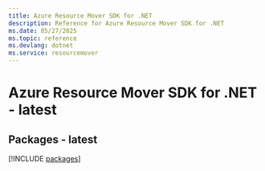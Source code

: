 ```yaml
---
title: Azure Resource Mover SDK for .NET
description: Reference for Azure Resource Mover SDK for .NET
ms.date: 05/27/2025
ms.topic: reference
ms.devlang: dotnet
ms.service: resourcemover
---
```

# Azure Resource Mover SDK for .NET - latest
## Packages - latest
[!INCLUDE [packages](resource-mover-index.md)]